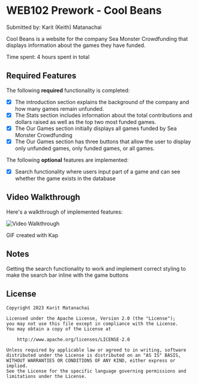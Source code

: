 # WEB102 Prework - Cool Beans

Submitted by: Karit (Keith) Matanachai

Cool Beans is a website for the company Sea Monster Crowdfunding that displays information about the games they have funded.

Time spent: 4 hours spent in total

## Required Features

The following **required** functionality is completed:

- [x] The introduction section explains the background of the company and how many games remain unfunded.
- [x] The Stats section includes information about the total contributions and dollars raised as well as the top two most funded games.
- [x] The Our Games section initially displays all games funded by Sea Monster Crowdfunding
- [x] The Our Games section has three buttons that allow the user to display only unfunded games, only funded games, or all games.

The following **optional** features are implemented:

- [x] Search functionality where users input part of a game and can see whether the game exists in the database

## Video Walkthrough

Here's a walkthrough of implemented features:

<img src='https://i.imgur.com/JNGUU4k.gifv' title='Video Walkthrough' width='' alt='Video Walkthrough' />

<!-- Replace this with whatever GIF tool you used! -->

GIF created with Kap

<!-- Recommended tools:
[Kap](https://getkap.co/) for macOS
[ScreenToGif](https://www.screentogif.com/) for Windows
[peek](https://github.com/phw/peek) for Linux. -->

## Notes

Getting the search functionality to work and implement correct styling to make the search bar inline with the game buttons

## License

    Copyright 2023 Karit Matanachai

    Licensed under the Apache License, Version 2.0 (the "License");
    you may not use this file except in compliance with the License.
    You may obtain a copy of the License at

        http://www.apache.org/licenses/LICENSE-2.0

    Unless required by applicable law or agreed to in writing, software
    distributed under the License is distributed on an "AS IS" BASIS,
    WITHOUT WARRANTIES OR CONDITIONS OF ANY KIND, either express or implied.
    See the License for the specific language governing permissions and
    limitations under the License.
